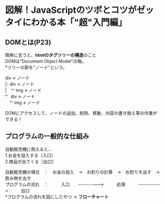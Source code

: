 # 図解！JavaScriptのツボとコツがゼッタイにわかる本「"超"入門編」

## DOMとは(P23)
簡単に言うと、**htmlのタグツリーの構造**のこと  
DOMは"Document Object Model"の略。  
*ツリーの節を"ノード"という。  

div ←ノード  
|- div ←ノード  
|&nbsp;&nbsp;&nbsp;&nbsp;﹂img ←ノード  
﹂ div ←ノード  
&nbsp;&nbsp;&nbsp;&nbsp;﹂img ←ノード
  
DOMにアクセスして、ノードの追加、削除、移動、内容の書き換え等の作業ができる！
  
  
## プログラムの一般的な仕組み
自動販売機に例えると...  
1.お金を投入する（入口）  
2.商品が出てくる（出口）  
  
  自動販売機の場合　：　お金の投入　→　お釣りの計算　→　お釣りを出す　→　飲み物を出す  
  プログラムの流れ　：　　　入口　　---------->　　　処理　　　----------->　　　出口  
  *プログラムの流れを図にしたやつ -> **フローチャート**  


